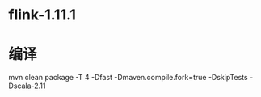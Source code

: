 # flink-1.11.1
# 编译
mvn clean package -T 4 -Dfast -Dmaven.compile.fork=true -DskipTests -Dscala-2.11
